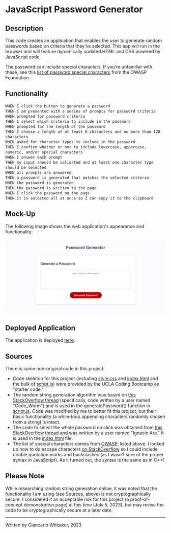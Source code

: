 # JavaScript Password Generator

## Description

This code creates an application that enables the user to generate random passwords based on criteria that they’ve selected. This app will run in the browser and will feature dynamically updated HTML and CSS powered by JavaScript code.

The password can include special characters. If you’re unfamiliar with these, see this [list of password special characters](https://www.owasp.org/index.php/Password_special_characters) from the OWASP Foundation.

## Functionality

```
WHEN I click the button to generate a password
THEN I am presented with a series of prompts for password criteria
WHEN prompted for password criteria
THEN I select which criteria to include in the password
WHEN prompted for the length of the password
THEN I choose a length of at least 8 characters and no more than 128 characters
WHEN asked for character types to include in the password
THEN I confirm whether or not to include lowercase, uppercase, numeric, and/or special characters
WHEN I answer each prompt
THEN my input should be validated and at least one character type should be selected
WHEN all prompts are answered
THEN a password is generated that matches the selected criteria
WHEN the password is generated
THEN the password is written to the page
WHEN I click the password on the page
THEN it is selected all at once so I can copy it to the clipboard
```

## Mock-Up

The following image shows the web application's appearance and functionality:

![The Password Generator application displays a red button to "Generate Password".](./assets/passwordgen_mockup.png)

## Deployed Application

The application is deployed [here](https://giancarlow333.github.io/passwordgen/).

## Sources

There is some non-original code in this project:

* Code skeleton for this project (including [style.css](style.css) and [index.html](index.html) and the bulk of [script.js](script.js)) were provided by the UCLA Coding Bootcamp as "starter code."
* The random string generation algorithm was based on [this StackOverflow thread](https://stackoverflow.com/questions/1349404/generate-random-string-characters-in-javascript) (specifically, code written by a user named "Code_Worm") and is used in the generatePassword() function in [script.js](script.js).  Code was modified by me to better fit this project, but their basic functionality (a while-loop appending characters randomly chosen from a string) is intact.
* The code to select the whole password on click was obtained from [this StackOverflow thread](https://stackoverflow.com/questions/7313786/highlight-all-text-in-textarea) and was written by a user named "Ignacio Ara."  It is used in the [index.html](index.html) file.
* The list of special characters comes from [OWASP](https://www.owasp.org/index.php/Password_special_characters), listed above.  I looked up how to do escape characters [on StackOverflow](https://stackoverflow.com/questions/10055773/double-quote-in-javascript-string) so I could include double quotation marks and backslashes (as I wasn't sure of the proper syntax in JavaScript).  As it turned out, the syntax is the same as in C++!

## Please Note

While researching random string generation online, it was noted that the functionality I am using (see Sources, above) is not cryptographically secure.  I considered it an acceptable risk for this project (a proof-of-concept demonstration page) at this time (July 5, 2023), but may revise the code to be cryptographically secure at a later date.
- - -
Written by Giancarlo Whitaker, 2023
